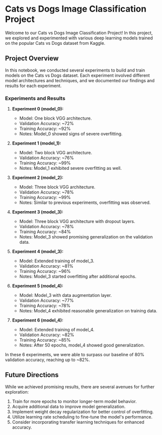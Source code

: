 # Cats vs Dogs Image Classification Project

Welcome to our Cats vs Dogs Image Classification Project! In this project, we explored and experimented with various deep learning models trained on the popular Cats vs Dogs dataset from Kaggle.

## Project Overview

In this notebook, we conducted several experiments to build and train models on the Cats vs Dogs dataset. Each experiment involved different model architectures and techniques, and we documented our findings and results for each experiment.

### Experiments and Results

1. **Experiment 0 (model_0):**
   - Model: One block VGG architecture.
   - Validation Accuracy: ~72%
   - Training Accuracy: ~92%
   - Notes: Model_0 showed signs of severe overfitting.

2. **Experiment 1 (model_1):**
   - Model: Two block VGG architecture.
   - Validation Accuracy: ~76%
   - Training Accuracy: ~99%
   - Notes: Model_1 exhibited severe overfitting as well.

3. **Experiment 2 (model_2):**
   - Model: Three block VGG architecture.
   - Validation Accuracy: ~78%
   - Training Accuracy: ~99%
   - Notes: Similar to previous experiments, overfitting was observed.

4. **Experiment 3 (model_3):**
   - Model: Three block VGG architecture with dropout layers.
   - Validation Accuracy: ~78%
   - Training Accuracy: ~84%
   - Notes: Model_3 showed promising generalization on the validation data.

5. **Experiment 4 (model_3):**
   - Model: Extended training of model_3.
   - Validation Accuracy: ~81%
   - Training Accuracy: ~96%
   - Notes: Model_3 started overfitting after additional epochs.

6. **Experiment 5 (model_4):**
   - Model: Model_3 with data augmentation layer.
   - Validation Accuracy: ~77%
   - Training Accuracy: ~78%
   - Notes: Model_4 exhibited reasonable generalization on training data.

7. **Experiment 6 (model_4):**
   - Model: Extended training of model_4.
   - Validation Accuracy: ~82%
   - Training Accuracy: ~85%
   - Notes: After 50 epochs, model_4 showed good generalization.

In these 6 experiments, we were able to surpass our baseline of 80% validation accuracy, reaching up to ~82%.

## Future Directions

While we achieved promising results, there are several avenues for further exploration:

1. Train for more epochs to monitor longer-term model behavior.
2. Acquire additional data to improve model generalization.
3. Implement weight decay regularization for better control of overfitting.
4. Utilize learning rate scheduling to fine-tune the model's performance.
5. Consider incorporating transfer learning techniques for enhanced accuracy.
